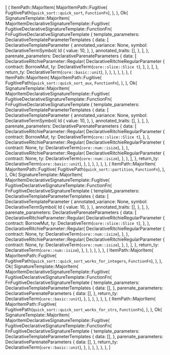 [
    (
        ItemPath::MajorItem(
            MajorItemPath::Fugitive(
                FugitivePath(`quick_sort::quick_sort`, `FunctionFn`),
            ),
        ),
        Ok(
            SignatureTemplate::MajorItem(
                MajorItemDeclarativeSignatureTemplate::Fugitive(
                    FugitiveDeclarativeSignatureTemplate::FunctionFn(
                        FnFugitiveDeclarativeSignatureTemplate {
                            template_parameters: DeclarativeTemplateParameterTemplates {
                                data: [
                                    DeclarativeTemplateParameter {
                                        annotated_variance: None,
                                        symbol: DeclarativeTermSymbol(
                                            Id {
                                                value: 10,
                                            },
                                        ),
                                        annotated_traits: [],
                                    },
                                ],
                            },
                            parenate_parameters: DeclarativeParenateParameters {
                                data: [
                                    DeclarativeRitchieParameter::Regular(
                                        DeclarativeRitchieRegularParameter {
                                            contract: BorrowMut,
                                            ty: DeclarativeTerm(`core::slice::Slice t`),
                                        },
                                    ),
                                ],
                            },
                            return_ty: DeclarativeTerm(`core::basic::unit`),
                        },
                    ),
                ),
            ),
        ),
    ),
    (
        ItemPath::MajorItem(
            MajorItemPath::Fugitive(
                FugitivePath(`quick_sort::quick_sort_aux`, `FunctionFn`),
            ),
        ),
        Ok(
            SignatureTemplate::MajorItem(
                MajorItemDeclarativeSignatureTemplate::Fugitive(
                    FugitiveDeclarativeSignatureTemplate::FunctionFn(
                        FnFugitiveDeclarativeSignatureTemplate {
                            template_parameters: DeclarativeTemplateParameterTemplates {
                                data: [
                                    DeclarativeTemplateParameter {
                                        annotated_variance: None,
                                        symbol: DeclarativeTermSymbol(
                                            Id {
                                                value: 10,
                                            },
                                        ),
                                        annotated_traits: [],
                                    },
                                ],
                            },
                            parenate_parameters: DeclarativeParenateParameters {
                                data: [
                                    DeclarativeRitchieParameter::Regular(
                                        DeclarativeRitchieRegularParameter {
                                            contract: BorrowMut,
                                            ty: DeclarativeTerm(`core::slice::Slice t`),
                                        },
                                    ),
                                    DeclarativeRitchieParameter::Regular(
                                        DeclarativeRitchieRegularParameter {
                                            contract: None,
                                            ty: DeclarativeTerm(`core::num::isize`),
                                        },
                                    ),
                                    DeclarativeRitchieParameter::Regular(
                                        DeclarativeRitchieRegularParameter {
                                            contract: None,
                                            ty: DeclarativeTerm(`core::num::isize`),
                                        },
                                    ),
                                ],
                            },
                            return_ty: DeclarativeTerm(`core::basic::unit`),
                        },
                    ),
                ),
            ),
        ),
    ),
    (
        ItemPath::MajorItem(
            MajorItemPath::Fugitive(
                FugitivePath(`quick_sort::partition`, `FunctionFn`),
            ),
        ),
        Ok(
            SignatureTemplate::MajorItem(
                MajorItemDeclarativeSignatureTemplate::Fugitive(
                    FugitiveDeclarativeSignatureTemplate::FunctionFn(
                        FnFugitiveDeclarativeSignatureTemplate {
                            template_parameters: DeclarativeTemplateParameterTemplates {
                                data: [
                                    DeclarativeTemplateParameter {
                                        annotated_variance: None,
                                        symbol: DeclarativeTermSymbol(
                                            Id {
                                                value: 10,
                                            },
                                        ),
                                        annotated_traits: [],
                                    },
                                ],
                            },
                            parenate_parameters: DeclarativeParenateParameters {
                                data: [
                                    DeclarativeRitchieParameter::Regular(
                                        DeclarativeRitchieRegularParameter {
                                            contract: BorrowMut,
                                            ty: DeclarativeTerm(`core::slice::Slice t`),
                                        },
                                    ),
                                    DeclarativeRitchieParameter::Regular(
                                        DeclarativeRitchieRegularParameter {
                                            contract: None,
                                            ty: DeclarativeTerm(`core::num::isize`),
                                        },
                                    ),
                                    DeclarativeRitchieParameter::Regular(
                                        DeclarativeRitchieRegularParameter {
                                            contract: None,
                                            ty: DeclarativeTerm(`core::num::isize`),
                                        },
                                    ),
                                ],
                            },
                            return_ty: DeclarativeTerm(`core::num::isize`),
                        },
                    ),
                ),
            ),
        ),
    ),
    (
        ItemPath::MajorItem(
            MajorItemPath::Fugitive(
                FugitivePath(`quick_sort::quick_sort_works_for_integers`, `FunctionFn`),
            ),
        ),
        Ok(
            SignatureTemplate::MajorItem(
                MajorItemDeclarativeSignatureTemplate::Fugitive(
                    FugitiveDeclarativeSignatureTemplate::FunctionFn(
                        FnFugitiveDeclarativeSignatureTemplate {
                            template_parameters: DeclarativeTemplateParameterTemplates {
                                data: [],
                            },
                            parenate_parameters: DeclarativeParenateParameters {
                                data: [],
                            },
                            return_ty: DeclarativeTerm(`core::basic::unit`),
                        },
                    ),
                ),
            ),
        ),
    ),
    (
        ItemPath::MajorItem(
            MajorItemPath::Fugitive(
                FugitivePath(`quick_sort::quick_sort_works_for_strs`, `FunctionFn`),
            ),
        ),
        Ok(
            SignatureTemplate::MajorItem(
                MajorItemDeclarativeSignatureTemplate::Fugitive(
                    FugitiveDeclarativeSignatureTemplate::FunctionFn(
                        FnFugitiveDeclarativeSignatureTemplate {
                            template_parameters: DeclarativeTemplateParameterTemplates {
                                data: [],
                            },
                            parenate_parameters: DeclarativeParenateParameters {
                                data: [],
                            },
                            return_ty: DeclarativeTerm(`core::basic::unit`),
                        },
                    ),
                ),
            ),
        ),
    ),
]
